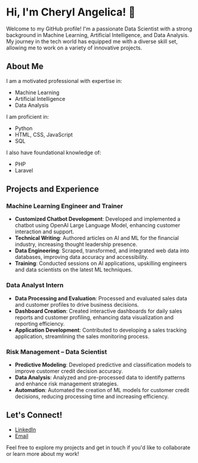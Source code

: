 # Hi, I'm Cheryl Angelica! 👋

Welcome to my GitHub profile! I'm a passionate Data Scientist with a strong background in Machine Learning, Artificial Intelligence, and Data Analysis. My journey in the tech world has equipped me with a diverse skill set, allowing me to work on a variety of innovative projects.

## About Me

I am a motivated professional with expertise in:
- Machine Learning
- Artificial Intelligence
- Data Analysis

I am proficient in:
- Python
- HTML, CSS, JavaScript
- SQL

I also have foundational knowledge of:
- PHP
- Laravel

## Projects and Experience

### Machine Learning Engineer and Trainer
- **Customized Chatbot Development**: Developed and implemented a chatbot using OpenAI Large Language Model, enhancing customer interaction and support.
- **Technical Writing**: Authored articles on AI and ML for the financial industry, increasing thought leadership presence.
- **Data Engineering**: Scraped, transformed, and integrated web data into databases, improving data accuracy and accessibility.
- **Training**: Conducted sessions on AI applications, upskilling engineers and data scientists on the latest ML techniques.

### Data Analyst Intern
- **Data Processing and Evaluation**: Processed and evaluated sales data and customer profiles to drive business decisions.
- **Dashboard Creation**: Created interactive dashboards for daily sales reports and customer profiling, enhancing data visualization and reporting efficiency.
- **Application Development**: Contributed to developing a sales tracking application, streamlining the sales monitoring process.

### Risk Management – Data Scientist
- **Predictive Modeling**: Developed predictive and classification models to improve customer credit decision accuracy.
- **Data Analysis**: Analyzed and pre-processed data to identify patterns and enhance risk management strategies.
- **Automation**: Automated the creation of ML models for customer credit decisions, reducing processing time and increasing efficiency.

## Let's Connect!

- [LinkedIn](https://www.linkedin.com/in/cheryl-angelica)
- [Email](mailto:cherylangelica24@gmail.com)

Feel free to explore my projects and get in touch if you'd like to collaborate or learn more about my work!
